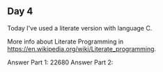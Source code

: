 ## Day 4

Today I've used a literate version with language C.

More info about Literate Programming in https://en.wikipedia.org/wiki/Literate_programming.

Answer Part 1: 22680
Answer Part 2:
